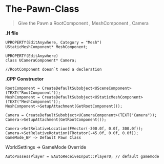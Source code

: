 # The-Pawn-Class

> Give the Pawn a RootComponent , MeshComponent , Camera
> 
**.H file**
```
UPROPERTY(EditAnywhere, Category = "Mesh")
UStaticMeshComponent* MeshComponent;

UPROPERTY(EditAnywhere)
class UCameraComponent* Camera;

//RootComponent doesn`t need a decleration
```
**.CPP**
**Constructor**
```
RootComponent = CreateDefaultSubobject<USceneComponent>(TEXT("RootComponent"));
MeshComponent = CreateDefaultSubobject<UStaticMeshComponent>(TEXT("MeshComponent"));
MeshComponent->SetupAttachment(GetRootComponent());
 
Camera = CreateDefaultSubobject<UCameraComponent>(TEXT("Camera"));
Camera->SetupAttachment(GetRootComponent());
 
Camera->SetRelativeLocation(FVector(-300.0f, 0.0f, 300.0f));
Camera->SetRelativeRotation(FRotator(-45.0f, 0.0f, 0.0f));
GameMode_BP -> Default Pawn Class
```

WorldSettings -> GameMode Override
```
AutoPossessPlayer = EAutoReceiveInput::Player0; // default gamemode 
```
